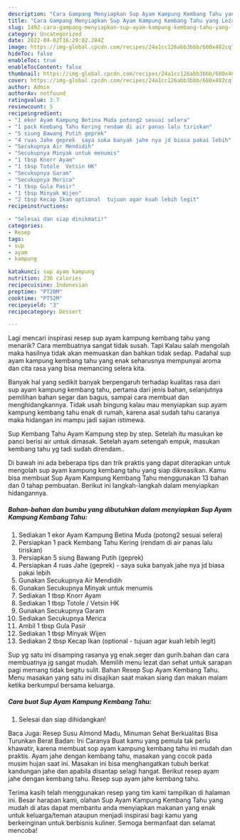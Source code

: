 ```yaml
---
description: "Cara Gampang Menyiapkan Sup Ayam Kampung Kembang Tahu yang Lezat, Buat Buka Puasa Bisa Manjain Lidah"
title: "Cara Gampang Menyiapkan Sup Ayam Kampung Kembang Tahu yang Lezat, Buat Buka Puasa Bisa Manjain Lidah"
slug: 1492-cara-gampang-menyiapkan-sup-ayam-kampung-kembang-tahu-yang-lezat-buat-buka-puasa-bisa-manjain-lidah
category: Uncategorized
date: 2022-04-02T16:29:02.284Z
image: https://img-global.cpcdn.com/recipes/24a1cc126abb3bbb/680x482cq70/sup-ayam-kampung-kembang-tahu-foto-resep-utama.jpg
hideToc: false
enableToc: true
enableTocContent: false
thumbnail: https://img-global.cpcdn.com/recipes/24a1cc126abb3bbb/680x482cq70/sup-ayam-kampung-kembang-tahu-foto-resep-utama.jpg
cover: https://img-global.cpcdn.com/recipes/24a1cc126abb3bbb/680x482cq70/sup-ayam-kampung-kembang-tahu-foto-resep-utama.jpg
author: Admin
authorAv: notfound
ratingvalue: 3.7
reviewcount: 5
recipeingredient:
- "1 ekor Ayam Kampung Betina Muda potong2 sesuai selera"
- "1 pack Kembang Tahu Kering rendam di air panas lalu tiriskan"
- "5 siung Bawang Putih geprek"
- "4 ruas Jahe geprek  saya suka banyak jahe nya jd biasa pakai lebih"
- "Secukupnya Air Mendidih"
- "Secukupnya Minyak untuk menumis"
- "1 tbsp Knorr Ayam"
- "1 tbsp Totole  Vetsin HK"
- "Secukupnya Garam"
- "Secukupnya Merica"
- "1 tbsp Gula Pasir"
- "1 tbsp Minyak Wijen"
- "2 tbsp Kecap Ikan optional  tujuan agar kuah lebih legit"
recipeinstructions:

- "Selesai dan siap dinikmati!"
categories:
- Resep
tags:
- sup
- ayam
- kampung

katakunci: sup ayam kampung 
nutrition: 236 calories
recipecuisine: Indonesian
preptime: "PT20M"
cooktime: "PT52M"
recipeyield: "3"
recipecategory: Dessert

---
```



Lagi mencari inspirasi resep sup ayam kampung kembang tahu yang menarik? Cara membuatnya sangat tidak susah. Tapi Kalau salah mengolah maka hasilnya tidak akan memuaskan dan bahkan tidak sedap. Padahal sup ayam kampung kembang tahu yang enak seharusnya mempunyai aroma dan cita rasa yang bisa memancing selera kita.


Banyak hal yang sedikit banyak berpengaruh terhadap kualitas rasa dari sup ayam kampung kembang tahu, pertama dari jenis bahan, selanjutnya pemilihan bahan segar dan bagus, sampai cara membuat dan menghidangkannya. Tidak usah bingung kalau mau menyiapkan sup ayam kampung kembang tahu enak di rumah, karena asal sudah tahu caranya maka hidangan ini mampu jadi sajian istimewa.

Sup Kembang Tahu Ayam Kampung step by step. Setelah itu masukan ke panci berisi air untuk dimasak. Setelah ayam setengah empuk, masukan kembang tahu yg tadi sudah direndam..


Di bawah ini ada beberapa tips dan trik praktis yang dapat diterapkan untuk mengolah sup ayam kampung kembang tahu yang siap dikreasikan. Kamu bisa membuat Sup Ayam Kampung Kembang Tahu menggunakan 13 bahan dan 0 tahap pembuatan. Berikut ini langkah-langkah dalam menyiapkan hidangannya.

<!--inarticleads1-->

##### Bahan-bahan dan bumbu yang dibutuhkan dalam menyiapkan Sup Ayam Kampung Kembang Tahu:

1. Sediakan 1 ekor Ayam Kampung Betina Muda (potong2 sesuai selera)
1. Persiapkan 1 pack Kembang Tahu Kering (rendam di air panas lalu tiriskan)
1. Persiapkan 5 siung Bawang Putih (geprek)
1. Persiapkan 4 ruas Jahe (geprek) - saya suka banyak jahe nya jd biasa pakai lebih
1. Gunakan Secukupnya Air Mendidih
1. Gunakan Secukupnya Minyak untuk menumis
1. Sediakan 1 tbsp Knorr Ayam
1. Sediakan 1 tbsp Totole / Vetsin HK
1. Gunakan Secukupnya Garam
1. Sediakan Secukupnya Merica
1. Ambil 1 tbsp Gula Pasir
1. Sediakan 1 tbsp Minyak Wijen
1. Sediakan 2 tbsp Kecap Ikan (optional - tujuan agar kuah lebih legit)


Sup yg satu ini disamping rasanya yg enak.seger dan gurih.bahan dan cara membuatnya jg sangat mudah. Memilih menu lezat dan sehat untuk sarapan pagi memang tidak begitu sulit. Bahan Resep Sup Ayam Kembang Tahu. Menu masakan yang satu ini disajikan saat makan siang dan makan malam ketika berkumpul bersama keluarga. 

<!--inarticleads2-->

##### Cara buat Sup Ayam Kampung Kembang Tahu:


1. Selesai dan siap dihidangkan!

Baca Juga: Resep Susu Almond Madu, Minuman Sehat Berkualitas Bisa Turunkan Berat Badan: Ini Caranya Buat kamu yang pemula tak perlu khawatir, karena membuat sop ayam kampung kembang tahu ini mudah dan praktis. Ayam jahe dengan kembang tahu, masakan yang cocok pada musim hujan saat ini. Masakan ini bisa menghangatkan tubuh berkat kandungan jahe dan apabila disantap selagi hangat. Berikut resep ayam jahe dengan kembang tahu. Resep sup ayam jahe kembang tahu. 

Terima kasih telah menggunakan resep yang tim kami tampilkan di halaman ini. Besar harapan kami, olahan Sup Ayam Kampung Kembang Tahu yang mudah di atas dapat membantu anda menyiapkan makanan yang enak untuk keluarga/teman ataupun menjadi inspirasi bagi kamu yang berkeinginan untuk berbisnis kuliner. Semoga bermanfaat dan selamat mencoba!
